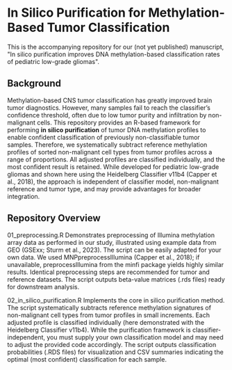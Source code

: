 # In Silico Purification for Methylation-Based Tumor Classification

This is the accompanying repository for our (not yet published) manuscript, "In silico purification improves DNA methylation-based classification rates of pediatric low-grade gliomas". 

## Background
Methylation-based CNS tumor classification has greatly improved brain tumor diagnostics. However, many samples fail to reach the classifier’s confidence threshold, often due to low tumor purity and infiltration by non-malignant cells. This repository provides an R-based framework for performing **in silico purification** of tumor DNA methylation profiles to enable confident classification of previously non-classifiable tumor samples. Therefore, we systematically  subtract reference methylation profiles of sorted non-malignant cell types from tumor profiles across a range of proportions. All adjusted profiles are classified individually, and the most confident result is retained. While developed for pediatric low-grade gliomas and shown here using the Heidelberg Classifier v11b4 (Capper et al., 2018), the approach is independent of classifier model, non-malignant reference and tumor type, and may provide advantages for broader integration. 

## Repository Overview

01_preprocessing.R
Demonstrates preprocessing of Illumina methylation array data as performed in our study, illustrated using example data from GEO (GSExx; Sturm et al., 2023). The script can be easily adapted for your own data. We used MNPpreprocessIllumina (Capper et al., 2018); if unavailable, preprocessIllumina from the minfi package yields highly similar results. Identical preprocessing steps are recommended for tumor and reference datasets. The script outputs beta-value matrices (.rds files) ready for downstream analysis.

02_in_silico_purification.R
Implements the core in silico purification method. The script systematically subtracts reference methylation signatures of non-malignant cell types from tumor profiles in small increments. Each adjusted profile is classified individually (here demonstrated with the Heidelberg Classifier v11b4). While the purification framework is classifier-independent, you must supply your own classification model and may need to adjust the provided code accordingly. The script outputs classification probabilities (.RDS files) for visualization and CSV summaries indicating the optimal (most confident) classification for each sample.
